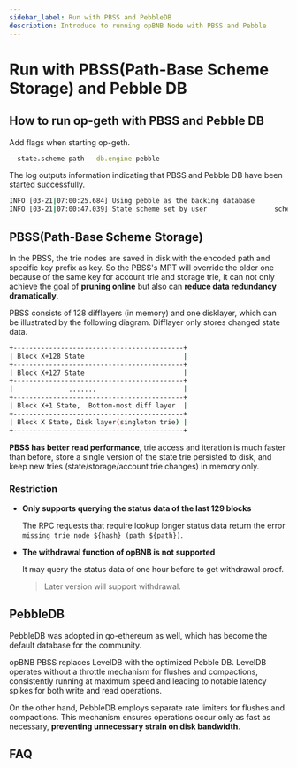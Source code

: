 ```yaml
---
sidebar_label: Run with PBSS and PebbleDB
description: Introduce to running opBNB Node with PBSS and Pebble
---
```


# Run with PBSS(Path-Base Scheme Storage) and Pebble DB

## How to run op-geth with PBSS and Pebble DB

Add flags when starting op-geth.

```bash
--state.scheme path --db.engine pebble
```

The log outputs information indicating that PBSS and Pebble DB have been started successfully.

```bash
INFO [03-21|07:00:25.684] Using pebble as the backing database
INFO [03-21|07:00:47.039] State scheme set by user                 scheme=path
```

## PBSS(Path-Base Scheme Storage)

In the PBSS, the trie nodes are saved in disk with the encoded path and specific key prefix as key.
So the PBSS's MPT will override the older one because of the same key for account trie and storage 
trie, it can not only achieve the goal of **pruning online** but also can **reduce data redundancy dramatically**.

PBSS consists of 128 difflayers (in memory) and one disklayer, which can be illustrated by the following 
diagram. Difflayer only stores changed state data.

```bash
+-------------------------------------------+
| Block X+128 State                         |
+-------------------------------------------+
| Block X+127 State                         |
+-------------------------------------------+
|              .......                      |
+-------------------------------------------+
| Block X+1 State,  Bottom-most diff layer  |
+-------------------------------------------+
| Block X State, Disk layer(singleton trie) |
+-------------------------------------------+
```

**PBSS has better read performance**, trie access and iteration is much faster than before, store 
a single version of the state trie persisted to disk, and keep new tries (state/storage/account 
trie changes) in memory only.

### Restriction

* **Only supports querying the status data of the last 129 blocks**
  
  The RPC requests that require lookup longer status data return the error `missing trie node ${hash} (path ${path})`.

* **The withdrawal function of opBNB is not supported**
  
  It may query the status data of one hour before to get withdrawal proof.
  
  > Later version will support withdrawal.


## PebbleDB

PebbleDB was adopted in go-ethereum as well, which has become the default database for the community.

opBNB PBSS replaces LevelDB with the optimized Pebble DB. LevelDB operates without a throttle mechanism 
for flushes and compactions, consistently running at maximum speed and leading to notable latency spikes 
for both write and read operations.

On the other hand, PebbleDB employs separate rate limiters for flushes and compactions. This mechanism 
ensures operations occur only as fast as necessary, **preventing unnecessary strain on disk bandwidth**.

## FAQ

